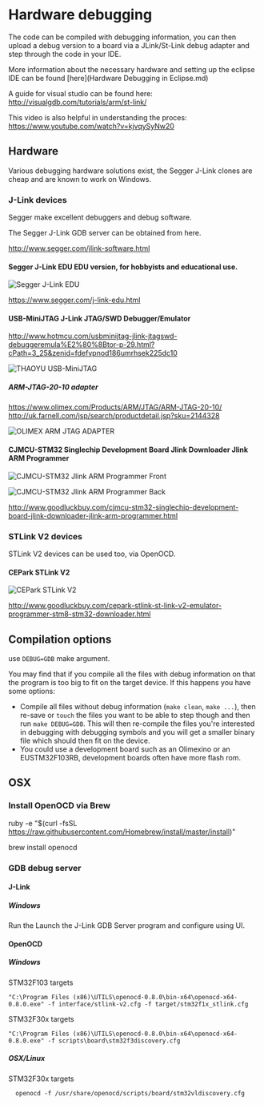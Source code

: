 # Hardware debugging

The code can be compiled with debugging information, you can then upload a debug version to a board via a JLink/St-Link debug adapter and step through the code in your IDE.

More information about the necessary hardware and setting up the eclipse IDE can be found [here](Hardware Debugging in Eclipse.md)

A guide for visual studio can be found here:
http://visualgdb.com/tutorials/arm/st-link/

This video is also helpful in understanding the proces:
https://www.youtube.com/watch?v=kjvqySyNw20

## Hardware

Various debugging hardware solutions exist, the Segger J-Link clones are cheap and are known to work on Windows.

### J-Link devices

Segger make excellent debuggers and debug software.

The Segger J-Link GDB server can be obtained from here.

http://www.segger.com/jlink-software.html

#### Segger J-Link EDU EDU version, for hobbyists and educational use.

![Segger J-Link EDU](assets/hardware/j-link-edu.jpg)

https://www.segger.com/j-link-edu.html

#### USB-MiniJTAG J-Link JTAG/SWD Debugger/Emulator

http://www.hotmcu.com/usbminijtag-jlink-jtagswd-debuggeremula%E2%80%8Btor-p-29.html?cPath=3_25&zenid=fdefvpnod186umrhsek225dc10

![THAOYU USB-MiniJTAG](assets/hardware/THAOYU-USB-MiniJTAG.jpg)

##### ARM-JTAG-20-10 adapter

https://www.olimex.com/Products/ARM/JTAG/ARM-JTAG-20-10/
http://uk.farnell.com/jsp/search/productdetail.jsp?sku=2144328

![OLIMEX ARM JTAG ADAPTER](assets/hardware/OLIMEX-ARM-JTAG-ADAPTER-2144328-40.jpg)

#### CJMCU-STM32 Singlechip Development Board Jlink Downloader Jlink ARM Programmer

![CJMCU-STM32 Jlink ARM Programmer Front](assets/hardware/cjmcu-jlink-front.jpg)

![CJMCU-STM32 Jlink ARM Programmer Back](assets/hardware/cjmcu-jlink-back.jpg)

http://www.goodluckbuy.com/cjmcu-stm32-singlechip-development-board-jlink-downloader-jlink-arm-programmer.html


### STLink V2 devices

STLink V2 devices can be used too, via OpenOCD.

#### CEPark STLink V2

![CEPark STLink V2](assets/hardware/cepark-stlink-v2-front.jpg)

http://www.goodluckbuy.com/cepark-stlink-st-link-v2-emulator-programmer-stm8-stm32-downloader.html

## Compilation options

use `DEBUG=GDB` make argument.

You may find that if you compile all the files with debug information on that the program is too big to fit on the target device.  If this happens you have some options:

* Compile all files without debug information (`make clean`, `make ...`), then re-save or `touch` the files you want to be able to step though and then run `make DEBUG=GDB`.  This will then re-compile the files you're interested in debugging with debugging symbols and you will get a smaller binary file which should then fit on the device.
* You could use a development board such as an Olimexino or an EUSTM32F103RB, development boards often have more flash rom.

## OSX

### Install OpenOCD via Brew

ruby -e "$(curl -fsSL https://raw.githubusercontent.com/Homebrew/install/master/install)"

brew install openocd

### GDB debug server

#### J-Link

##### Windows

Run the Launch the J-Link GDB Server program and configure using UI. 

#### OpenOCD

##### Windows

STM32F103 targets

    "C:\Program Files (x86)\UTILS\openocd-0.8.0\bin-x64\openocd-x64-0.8.0.exe" -f interface/stlink-v2.cfg -f target/stm32f1x_stlink.cfg

STM32F30x targets

    "C:\Program Files (x86)\UTILS\openocd-0.8.0\bin-x64\openocd-x64-0.8.0.exe" -f scripts\board\stm32f3discovery.cfg
    
##### OSX/Linux

STM32F30x targets

      openocd -f /usr/share/openocd/scripts/board/stm32vldiscovery.cfg


